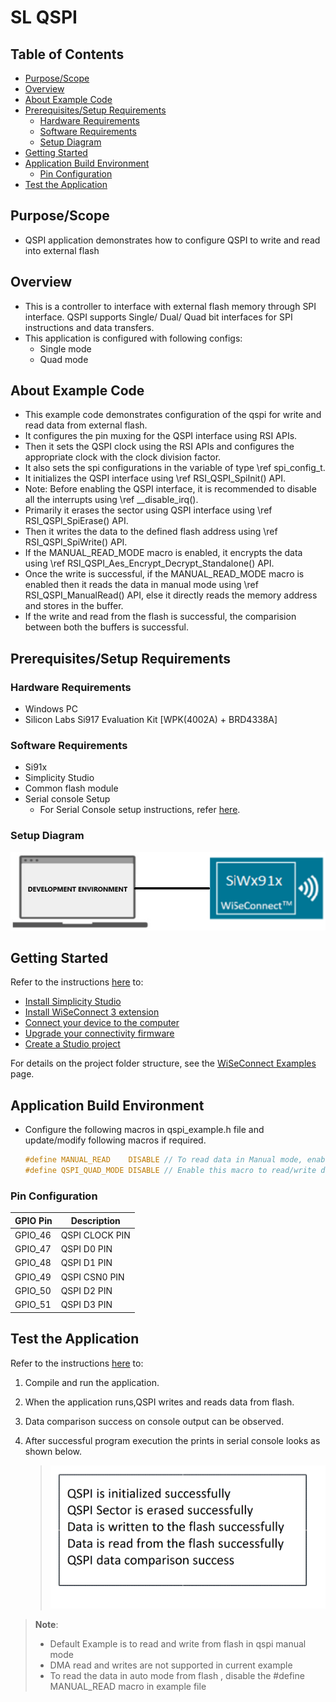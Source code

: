 # SL QSPI

## Table of Contents

- [Purpose/Scope](#purposescope)
- [Overview](#overview)
- [About Example Code](#about-example-code)
- [Prerequisites/Setup Requirements](#prerequisitessetup-requirements)
  - [Hardware Requirements](#hardware-requirements)
  - [Software Requirements](#software-requirements)
  - [Setup Diagram](#setup-diagram)
- [Getting Started](#getting-started)
- [Application Build Environment](#application-build-environment)
  - [Pin Configuration](#pin-configuration)
- [Test the Application](#test-the-application)

## Purpose/Scope

- QSPI application demonstrates how to configure QSPI to write and read into external flash

## Overview

- This is a controller to interface with external flash memory through SPI interface. QSPI supports Single/ Dual/ Quad bit interfaces for SPI instructions and data transfers.
- This application is configured with following configs:
  - Single mode
  - Quad mode

## About Example Code

- This example code demonstrates configuration of the qspi for write and read data from external flash.
- It configures the pin muxing for the QSPI interface using RSI APIs.
- Then it sets the QSPI clock using the RSI APIs and configures the appropriate clock with the clock division factor.
- It also sets the spi configurations in the variable of type \ref spi_config_t.
- It initializes the QSPI interface using \ref RSI_QSPI_SpiInit() API.
- Note: Before enabling the QSPI interface, it is recommended to disable all the interrupts using \ref __disable_irq().
- Primarily it erases the sector using QSPI interface using \ref RSI_QSPI_SpiErase() API.
- Then it writes the data to the defined flash address using \ref RSI_QSPI_SpiWrite() API.
- If the MANUAL_READ_MODE macro is enabled, it encrypts the data using \ref RSI_QSPI_Aes_Encrypt_Decrypt_Standalone() API.
- Once the write is successful, if the MANUAL_READ_MODE macro is enabled then it reads the data in manual mode using \ref RSI_QSPI_ManualRead() API, else it directly reads the memory address and stores in the buffer.
- If the write and read from the flash is successful, the comparision between both the buffers is successful.

## Prerequisites/Setup Requirements

### Hardware Requirements

- Windows PC
- Silicon Labs Si917 Evaluation Kit [WPK(4002A) + BRD4338A]

### Software Requirements

- Si91x
- Simplicity Studio
- Common flash module
- Serial console Setup
  - For Serial Console setup instructions, refer [here](https://docs.silabs.com/wiseconnect/latest/wiseconnect-developers-guide-developing-for-silabs-hosts/#console-input-and-output).

### Setup Diagram

![Figure: Introduction](resources/readme/setupdiagram.png)

## Getting Started

Refer to the instructions [here](https://docs.silabs.com/wiseconnect/latest/wiseconnect-getting-started/) to:

- [Install Simplicity Studio](https://docs.silabs.com/wiseconnect/latest/wiseconnect-developers-guide-developing-for-silabs-hosts/#install-simplicity-studio)
- [Install WiSeConnect 3 extension](https://docs.silabs.com/wiseconnect/latest/wiseconnect-developers-guide-developing-for-silabs-hosts/#install-the-wi-se-connect-3-extension)
- [Connect your device to the computer](https://docs.silabs.com/wiseconnect/latest/wiseconnect-developers-guide-developing-for-silabs-hosts/#connect-si-wx91x-to-computer)
- [Upgrade your connectivity firmware ](https://docs.silabs.com/wiseconnect/latest/wiseconnect-developers-guide-developing-for-silabs-hosts/#update-si-wx91x-connectivity-firmware)
- [Create a Studio project ](https://docs.silabs.com/wiseconnect/latest/wiseconnect-developers-guide-developing-for-silabs-hosts/#create-a-project)

For details on the project folder structure, see the [WiSeConnect Examples](https://docs.silabs.com/wiseconnect/latest/wiseconnect-examples/#example-folder-structure) page.

## Application Build Environment

- Configure the following macros in qspi_example.h file and update/modify following macros if required.

  ``` C
  #define MANUAL_READ    DISABLE // To read data in Manual mode, enable this macro. When enabled, data from the QSPI FIFO can be accessed through I/O reads.
  #define QSPI_QUAD_MODE DISABLE // Enable this macro to read/write data in Quad mode via QSPI.
  ```

### Pin Configuration

| GPIO Pin  |   Description    |
| --------- | ---------------- |
| GPIO_46   | QSPI CLOCK PIN   |
| GPIO_47   | QSPI D0 PIN      |
| GPIO_48   | QSPI D1 PIN      |
| GPIO_49   | QSPI CSN0 PIN    |
| GPIO_50   | QSPI D2 PIN      |
| GPIO_51   | QSPI D3 PIN      |



## Test the Application

Refer to the instructions [here](https://docs.silabs.com/wiseconnect/latest/wiseconnect-getting-started/) to:

1. Compile and run the application.
2. When the application runs,QSPI writes and reads data from flash.
3. Data comparison success on console output can be observed.
4. After successful program execution the prints in serial console looks as shown below.

   > ![output](resources/readme/output.png)


> **Note**:
>
>- Default Example is to read and write from flash in qspi manual mode
>- DMA read and writes are not supported in current example
>- To read the data in auto mode from flash , disable the #define MANUAL_READ macro in example file
